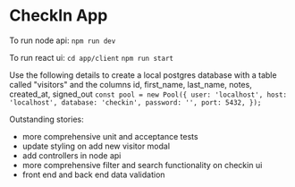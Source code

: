 # CheckIn App

To run node api:
`npm run dev`

To run react ui:
`cd app/client`
`npm run start `

Use the following details to create a local postgres database with a table called "visitors" and the columns id, first_name, last_name, notes, created_at, signed_out
`const pool = new Pool({
  user: 'localhost',
  host: 'localhost',
  database: 'checkin',
  password: '',
  port: 5432,
});`



Outstanding stories:

- more comprehensive unit and acceptance tests
- update styling on add new visitor modal
- add controllers in node api
- more comprehensive filter and search functionality on checkin ui 
- front end and back end data validation
